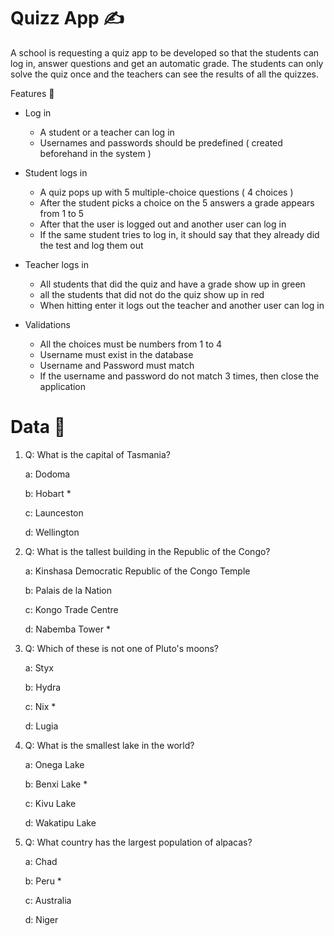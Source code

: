 
# Quizz App ✍

A school is requesting a quiz app to be developed so that the students can log in, answer questions and get an automatic grade. The students can only solve the quiz once and the teachers can see the results of all the quizzes.

Features 🔹

*   Log in
    *   A student or a teacher can log in
    *   Usernames and passwords should be predefined ( created beforehand in the system )
*   Student logs in
    * A quiz pops up with 5 multiple-choice questions ( 4 choices )
    * After the student picks a choice on the 5 answers a grade appears from 1 to 5
    * After that the user is logged out and another user can log in
    * If the same student tries to log in, it should say that they already did the test and log them out

*   Teacher logs in
    * All students that did the quiz and have a grade show up in green
    * all the students that did not do the quiz show up in red
    * When hitting enter it logs out the teacher and another user can log in
* Validations
    * All the choices must be numbers from 1 to 4
    * Username must exist in the database
    * Username and Password must match
    * If the username and password do not match 3 times, then close the application

# Data 🔹

1. Q: What is the capital of Tasmania?
    
    a: Dodoma

    b: Hobart *

    c: Launceston

    d: Wellington

2. Q: What is the tallest building in the Republic of the Congo?
    
    a: Kinshasa Democratic Republic of the Congo Temple

    b: Palais de la Nation

    c: Kongo Trade Centre

    d: Nabemba Tower *

3. Q: Which of these is not one of Pluto's moons?

    a: Styx
    
    b: Hydra

    c: Nix *

    d: Lugia

4. Q: What is the smallest lake in the world?

    a: Onega Lake

    b: Benxi Lake *

    c: Kivu Lake

    d: Wakatipu Lake

5. Q: What country has the largest population of alpacas?

    a: Chad

    b: Peru *

    c: Australia

    d: Niger














